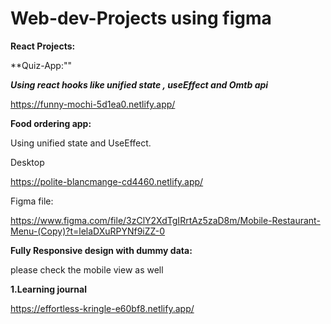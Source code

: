 # Web-dev-Projects using figma

**React Projects:**

**Quiz-App:""

***Using react hooks like unified state , useEffect and Omtb api***

https://funny-mochi-5d1ea0.netlify.app/

**Food ordering app:**

 Using unified state and UseEffect.
 
 Desktop

 https://polite-blancmange-cd4460.netlify.app/

Figma file:

https://www.figma.com/file/3zClY2XdTgIRrtAz5zaD8m/Mobile-Restaurant-Menu-(Copy)?t=lelaDXuRPYNf9iZZ-0

**Fully Responsive design with dummy data:**

please check the mobile view as well

**1.Learning journal**

https://effortless-kringle-e60bf8.netlify.app/






